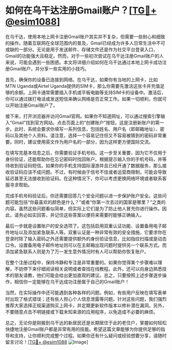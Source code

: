 # 如何在乌干达注册Gmail账户？[[TG💪+ @esim1088](https://t.me/s/esim1088)]

在乌干达，使用本地上网卡注册Gmail账户其实并不复杂，但需要一些耐心和细致的操作。随着互联网在全球范围内的普及，Gmail已经成为许多人日常生活中不可或缺的一部分。无论是用于发送邮件、存储文件还是作为社交平台登录入口，Gmail的功能强大且稳定。然而，对于一些初次尝试在乌干达注册Gmail账户的人来说，可能会遇到一些困惑。本文将详细介绍如何在乌干达通过本地上网卡成功注册Gmail账户，并分享一些实用的小技巧。

首先，确保你的设备已连接到网络。在乌干达，如果你有当地的上网卡，比如MTN Uganda或Airtel Uganda提供的SIM卡，那么你需要先激活这张卡并充值足够的余额。上网卡通常需要插入手机或平板电脑等支持SIM卡的设备中。激活后，你可以通过拨打电话或发送短信来确认网络是否正常工作。如果一切顺利，你就可以开始注册Gmail账户了。

接下来，打开浏览器并访问Gmail官网。如果你不知道网址，可以通过搜索引擎输入“Gmail”找到官方网站。点击页面上的“创建账户”按钮，这是注册新账户的第一步。此时，系统会要求你填写一系列信息，包括姓名、用户名（即邮箱地址）、密码以及其他个人资料。请注意，选择一个容易记住但又不容易被猜到的密码非常重要。同时，建议使用英文作为用户名的一部分，因为这样更方便国际交流。

在填写完基本信息之后，你需要验证手机号码。这一步至关重要，因为它不仅用于身份验证，还能帮助你在忘记密码时找回账户。根据提示输入你的手机号码，并等待收到验证码短信。如果你的手机支持国际漫游并且已经开通了数据服务，那么接收验证码应该不成问题。不过，有时候由于信号不佳或者运营商限制，可能会导致延迟甚至无法接收到验证码。在这种情况下，你可以考虑更换网络环境或者联系客服寻求帮助。

完成手机号码验证后，你还需要回答几个安全问题以进一步保护账户安全。这些问题可能包括“你最喜欢的颜色是什么？”或者“你第一次去过的国家是哪里？”之类的内容。虽然这些问题看似简单，但实际上它们是为了防止他人冒充你进行操作。因此，请务必如实回答，并记住这些答案以便将来需要时能够正确输入。

最后一步就是设置账户的安全选项了。这包括启用双重认证功能、设置备用电子邮件地址以及添加紧急联系人等。双重认证是一种非常有效的安全措施，它要求你在登录时除了输入密码之外还需要提供额外的身份验证信息，比如指纹扫描或是动态口令。设置备用电子邮件地址则可以在主邮箱出现问题时提供另一个联系方式。而添加紧急联系人则是为了万一发生意外情况时有人可以帮助你恢复账户。

在整个注册过程中，保持冷静和专注是非常重要的。如果你觉得某个步骤难以理解，不妨停下来仔细阅读相关说明或者查找在线教程。此外，还可以向身边熟悉技术的朋友请教，他们可能会给出更加直观的建议。总之，只要按照上述步骤逐步操作，相信你一定能够在乌干达成功注册属于自己的Gmail账户！

当然，在实际操作中还可能遇到各种各样的问题。例如，有些用户反映在填写表单时出现了格式错误；还有些人担心个人信息泄露等问题。针对这些问题，我们强烈推荐大家选择正规渠道购买上网卡，并定期更新软件版本以修补潜在漏洞。另外，不要随意点击不明链接或下载未知来源的应用程序，以免造成不必要的麻烦。

总之，无论你是刚搬到乌干达的新居民还是长期居住于此的老住户，掌握如何轻松快捷地注册Gmail账户都是非常有用的技能。希望这篇文章能够为你提供足够的指导和支持，让你顺利完成整个过程。如果你还有什么疑问或经验想要分享，请随时留言讨论！[[TG💪+ @esim1088](https://t.me/s/esim1088) ![Image](https://i.postimg.cc/4NQfJmqS/Snipaste-2025-05-13-00-14-12.png)]